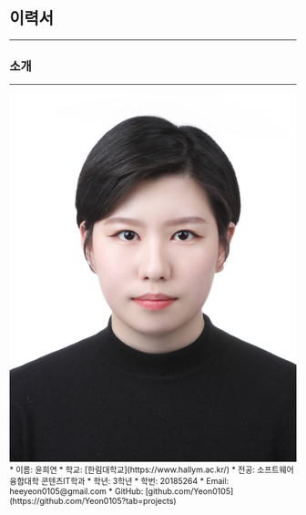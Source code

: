 # 이력서
---

## 소개
---
<img src=증명사진.jpg>  
* 이름: 윤희연  
* 학교: [한림대학교](https://www.hallym.ac.kr/)   
* 전공: 소프트웨어융합대학 콘텐츠IT학과   
* 학년: 3학년   
* 학번: 20185264   
* Email: heeyeon0105@gmail.com   
* GitHub: [github.com/Yeon0105](https://github.com/Yeon0105?tab=projects)   

